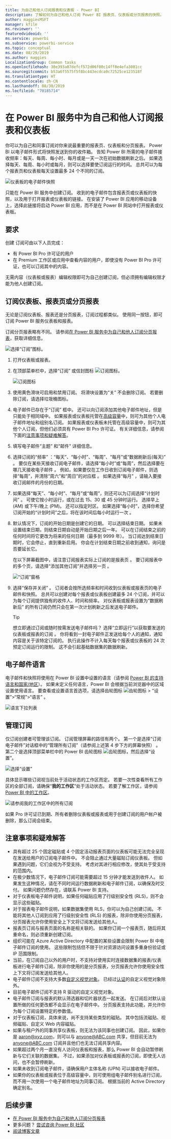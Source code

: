 ```yaml
---
title: 为自己和他人订阅报表和仪表板 - Power BI
description: 了解如何为自己和他人订阅 Power BI 报表页、仪表板或分页报表的快照。
author: maggiesMSFT
manager: kfile
ms.reviewer: ''
featuredvideoid: ''
ms.service: powerbi
ms.subservice: powerbi-service
ms.topic: conceptual
ms.date: 08/29/2019
ms.author: maggies
LocalizationGroup: Common tasks
ms.openlocfilehash: 38e393a07defcf572d06f00c14ff8e4efa3081cc
ms.sourcegitcommit: b53a6f5575f5f8bc443ecdca9c72525ce123518f
ms.translationtype: HT
ms.contentlocale: zh-CN
ms.lasthandoff: 08/30/2019
ms.locfileid: "70185714"
---
```

# <a name="subscribe-yourself-and-others-to-reports-and-dashboards-in-the-power-bi-service"></a>在 Power BI 服务中为自己和他人订阅报表和仪表板

你可以为自己和同事订阅对你来说最重要的报表页、仪表板和分页报表。 Power BI 以电子邮件形式将快照发送到你的收件箱。 告知 Power BI 所需的电子邮件接收频率：每天、每周、每小时、每月或是一天一次在初始数据刷新之后。  如果选择每天、每周、每小时或每月，则可以选择要使订阅运行的时间。  总共可以为每个报表页和仪表板每天设置最多 24 个不同的订阅。

![仪表板的电子邮件快照](media/service-report-subscribe/power-bi-dashboard-email-new.jpg) 

只能在 Power BI 服务中创建订阅。 收到的电子邮件包含报表页或仪表板的快照，以及用于打开报表或仪表板的链接。 在安装了 Power BI 应用的移动设备上，选择此链接将启动 Power BI 应用，而不是在 Power BI 网站中打开报表或仪表板。

## <a name="requirements"></a>要求

创建  订阅可由以下人员完成：

- 有 Power BI Pro 许可证的用户
- 在 Premium 工作区或应用中查看内容的用户，即使没有 Power BI Pro 许可证，也可以订阅其中的内容。

无需内容（仪表板或报表）编辑权限即可为自己创建订阅，但必须拥有编辑权限才能为他人创建订阅。 

## <a name="subscribe-to-a-dashboard-report-page-or-paginated-report"></a>订阅仪表板、报表页或分页报表

无论是订阅仪表板、报表还是分页报表，订阅过程都类似。 使用同一按钮，即可订阅 Power BI 服务仪表板和报表。

订阅分页报表略有不同。 请参阅[在 Power BI 服务中为自己和他人订阅分页报表](paginated-reports-subscriptions.md)，获取详细信息。
 
![选择“订阅”图标](media/service-report-subscribe/power-bi-subscribe-orientation.png)。

1. 打开仪表板或报表。
2. 在顶部菜单栏中，选择“订阅”  或信封图标 ![订阅图标](media/service-report-subscribe/power-bi-icon-envelope.png)。
   
   ![订阅图标](media/service-report-subscribe/power-bi-subscribe-icon.png)

3. 使用黄色滑块可启用和禁用订阅。  将滑块设置为“关”  不会删除订阅。 若要删除订阅，请选择垃圾桶图标。

4. 电子邮件已存在于“订阅”  框中。 还可以向订阅添加其他电子邮件地址，但是只能处于相同域中。 如果报表或仪表板托管在[高级容量](service-premium-what-is.md)中，则可为其他个人电子邮件地址和组别名订阅。 如果报表或仪表板未托管在高级容量中，则可为其他个人订阅，但他们必须具有 Power BI Pro 许可证。 有关详细信息，请参阅下面的[注意事项和疑难解答](#considerations-and-troubleshooting)。 

5. 填写电子邮件“主题”  和“邮件”  详细信息。 

5. 选择订阅的“频率”  ：“每天”、“每小时”、“每周”、“每月”或“数据刷新后(每天)”      。  要仅在某些天接收订阅电子邮件，请选择“每小时”或“每周”，然后选择要在哪几天接收电子邮件   。  例如，如果要仅在工作日收到订阅电子邮件，则选择“每周”，并清除“周六”和“周日”的对应框    。  如果选择“每月”  ，请输入要接收订阅邮件的月份的日期。  

6. 如果选择“每天”、“每小时”、“每月”或“每周”，则还可以为订阅选择“计划时间”     。  可使它按小时运行，或在过去 15、30 或 45 分钟时运行。  选择早上 (AM) 或下午/晚上 (PM)。 还可以指定时区。  如果选择“每小时”，选择你希望订阅开始的“计划时间”之后，将在该时间后每小时运行一次   。

7. 默认情况下，订阅的开始日期是创建它的日期。 可以选择结束日期。 如果未设置结束日期，则结束日期自动是开始日期之后一年。 可以在订阅结束之前的任何时间将它更改为将来的任何日期（最多到 9999 年）。 当订阅达到结束日期时，它会停止，直到重新启用。 你会在计划结束日期之前收到通知，询问是否要延长它。    

    在以下屏幕截图中，请注意订阅报表实际上订阅的是报表页  。  要订阅报表中的多个页，请选择“添加其他订阅”并选择另一页  。 
      
   ![“订阅”窗格](media/service-report-subscribe/power-bi-subscribe-pane.png)  

7. 选择“保存并关闭”  。 订阅者会按所选频率和时间收到仪表板或报表页的电子邮件和快照。 总共可以创建对每个报表或仪表板创建最多 24 个订阅，并可以为每个订阅提供独有的收件人、时间和频率。  对仪表板或报表设置为“数据刷新后”  的所有订阅仍然只会在第一次计划刷新之后发送电子邮件。   
      
   > [!TIP]
   > 想立即通过订阅或随时按需发送电子邮件吗？ 选择“立即运行”以获取要发送的仪表板或报表的订阅  。 你将看到一封电子邮件正发送给每个人的通知，通知内容是关于该特定订阅的。  执行此操作不计入每天每个报表或仪表板的 24 次预定订阅运行的限制。 这不会引起基础数据集的数据刷新。 
   > 
   > 
   
## <a name="email-languages"></a>电子邮件语言

电子邮件和快照将使用在 Power BI 设置中设置的语言（请参阅 [Power BI 的支持语言和国家/地区](supported-languages-countries-regions.md)）。 如果未定义任何语言，Power BI 会根据当前浏览器中的区域设置使用语言。 要查看或设置语言首选项，请选择齿轮图标 ![齿轮图标](media/service-report-subscribe/power-bi-settings-icon.png) > “设置”>“常规”>“语言”  。 

![语言下拉列表](media/service-report-subscribe/power-bi-language.png)

## <a name="manage-your-subscriptions"></a>管理订阅
仅订阅创建者可管理该订阅。  订阅管理屏幕的路径有两个。  第一个是选择“订阅电子邮件”对话框中的“管理所有订阅”（请参阅上述第 4 步下方的屏幕快照）   。 第二个是选择顶部菜单栏中的 Power BI 齿轮图标 ![齿轮图标](media/service-report-subscribe/power-bi-settings-icon.png)，然后选择“设置”。 

![选择“设置”](media/service-report-subscribe/power-bi-subscribe-settings.png)

具体显示哪些订阅视当前处于活动状态的工作区而定。  若要一次性查看所有工作区的全部订阅，请确保“**我的工作区**”处于活动状态。 若要了解工作区，请参阅 [Power BI 中的工作区](service-create-workspaces.md)。

![请参阅我的工作区中的所有订阅](media/service-report-subscribe/power-bi-subscriptions.png)

如果 Pro 许可证已到期、所有者删除仪表板或报表或用于创建订阅的用户帐户被删除，那么订阅会结束。

## <a name="considerations-and-troubleshooting"></a>注意事项和疑难解答

* 具有超过 25 个固定磁贴或 4 个固定活动报表页面的仪表板可能无法完全呈现在发送给用户的订阅电子邮件中。  不会阻止通过大量磁贴订阅仪表板。 但如果遇到问题，它们会视为不受支持。 考虑对其进行相应修改，使其处于受支持的范围内。
* 在极少数情况下，电子邮件订阅可能需要超过 15 分钟才能发送到收件人。 如果发生这种情况，请在不同时间运行数据刷新和电子邮件订阅，以确保及时交付。 如果问题仍然存在，请联系 Power BI 支持。
* 对于仪表板电子邮件说明，如果任何磁贴应用了行级别安全性 (RLS)，则不会显示这些磁贴。  
* 对于报表电子邮件说明，如果数据集使用 RLS，你可以为自己创建订阅。 不能将其他人订阅到应用了行级别安全性 (RLS) 的报表，除非你使用分页报表，分页报表允许你使用安全上下文将订阅发送给其他人。 
* 报表页订阅与报表页面的名称是相关联的。 如果你订阅一个报表页，随后将其重命名，则必须重新创建订阅。
* 组织可能在 Azure Active Directory 中配置的某些设置会限制 Power BI 中电子邮件订阅的使用。  这些限制包括但不限于针对资源访问设置多重身份验证或 IP 范围限制。
* 当前，在订阅自己以外的用户时，不支持对使用实时连接数据集的报表/仪表板进行电子邮件订阅，除非你使用的是分页报表，分页报表允许你使用安全性上下文将订阅发送给其他人。 
* 电子邮件订阅不支持大多数[自定义视觉对象](power-bi-custom-visuals.md)。  已经过[认证](power-bi-custom-visuals-certified.md)的自定义视觉对象除外。  
* 目前电子邮件订阅不支持 R 驱动的自定义视觉对象。  
* 电子邮件订阅与报表的默认筛选器和切片器状态一起发送。 在订阅后对默认设置所做的任何更改都不会显示在电子邮件中。  分页报表支持此功能，并允许你为每个订阅设置特定的参数值。   
* 对于仪表板订阅，具体来说，尚不支持某些类型的磁贴。  其中包括流磁贴、视频磁贴、自定义 Web 内容磁贴。     
* 如果与租户外的同事共享仪表板，则无法为该同事也创建订阅。 因此，如果你是 aaron@xyz.com，则可以与 anyone@ABC.com 共享，但目前无法为 anyone@ABC.com 订阅并且他们也无法订阅共享内容。      
* 如果超过两个月一直没有人访问仪表板和报表，那么 Power BI 会自动暂停刷新与它们关联的数据集。  不过，如果添加对仪表板或报表的订阅，即使无人访问，也不会暂停刷新。    
* 如果未收到订阅电子邮件，请确保用户主体名称 (UPN) 可以接收电子邮件。 
* 如果你的仪表板或报表位于高级容量中，则可使用组电子邮件别名进行订阅，而不用一次使用一个电子邮件地址为同事订阅。 根据当前的 Active Directory 确定别名。 

## <a name="next-steps"></a>后续步骤

- [在 Power BI 服务中为自己和他人订阅分页报表](paginated-reports-subscriptions.md)
- 更多问题？ [尝试咨询 Power BI 社区](http://community.powerbi.com/)    
- [阅读博客文章](https://powerbi.microsoft.com/blog/introducing-dashboard-email-subscriptions-a-360-degree-view-of-your-business-in-your-inbox-every-day/)
